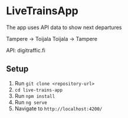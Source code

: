 # LiveTrainsApp

The app uses API data to show next departures

Tampere → Toijala
Toijala → Tampere

API: digitraffic.fi


## Setup

1. Run  `git clone <repository-url>`
2. `cd live-trains-app`
3. Run  `npm install`
4. Run `ng serve` 
5. Navigate to `http://localhost:4200/`
